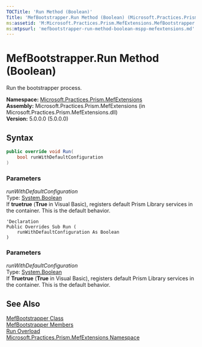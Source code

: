 ```yaml
---
TOCTitle: 'Run Method (Boolean)'
Title: 'MefBootstrapper.Run Method (Boolean) (Microsoft.Practices.Prism.MefExtensions)'
ms:assetid: 'M:Microsoft.Practices.Prism.MefExtensions.MefBootstrapper.Run(System.Boolean)'
ms:mtpsurl: 'mefbootstrapper-run-method-boolean-mspp-mefextensions.md'
---
```


# MefBootstrapper.Run Method (Boolean)

Run the bootstrapper process.

**Namespace:** [Microsoft.Practices.Prism.MefExtensions](/patterns-practices/reference/mspp-mefextensions-namespace)<br/>
**Assembly:** Microsoft.Practices.Prism.MefExtensions (in Microsoft.Practices.Prism.MefExtensions.dll)<br/>
**Version:** 5.0.0.0 (5.0.0.0)

## Syntax

```C#
public override void Run(
	bool runWithDefaultConfiguration
)
```
### Parameters

*runWithDefaultConfiguration*    
Type: [System.Boolean](http://msdn.microsoft.com/en-us/library/a28wyd50)  
If **truetrue** (**True** in Visual Basic), registers default Prism Library services in the container. This is the default behavior.


```VB
'Declaration
Public Overrides Sub Run ( 
	runWithDefaultConfiguration As Boolean
)
```

### Parameters

*runWithDefaultConfiguration*    
Type: [System.Boolean](http://msdn.microsoft.com/en-us/library/a28wyd50)  
If **Truetrue** (**True** in Visual Basic), registers default Prism Library services in the container. This is the default behavior.

## See Also

[MefBootstrapper Class](/patterns-practices/reference/mefbootstrapper-class-mspp-mefextensions)<br/>
[MefBootstrapper Members](/patterns-practices/reference/mefbootstrapper-members-mspp-mefextensions)<br/>
[Run Overload](/patterns-practices/reference/mefbootstrapper-run-method-mspp-mefextensions)<br/>
[Microsoft.Practices.Prism.MefExtensions Namespace](/patterns-practices/reference/mspp-mefextensions-namespace)<br/>